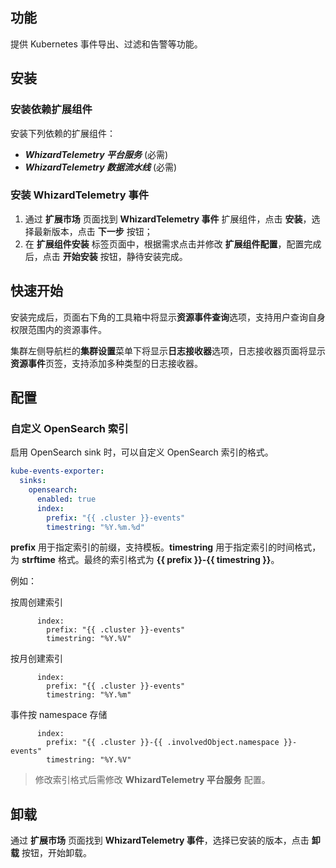 ## 功能

提供 Kubernetes 事件导出、过滤和告警等功能。

## 安装

### 安装依赖扩展组件

安装下列依赖的扩展组件：

- ***WhizardTelemetry 平台服务*** (必需)
- ***WhizardTelemetry 数据流水线*** (必需)

### 安装 WhizardTelemetry 事件

1. 通过 **扩展市场** 页面找到 **WhizardTelemetry 事件** 扩展组件，点击 **安装**，选择最新版本，点击 **下一步** 按钮；
2. 在 **扩展组件安装** 标签页面中，根据需求点击并修改 **扩展组件配置**，配置完成后，点击 **开始安装** 按钮，静待安装完成。

## 快速开始

安装完成后，页面右下角的⼯具箱中将显⽰**资源事件查询**选项，支持用户查询自身权限范围内的资源事件。

集群左侧导航栏的**集群设置**菜单下将显示**日志接收器**选项，日志接收器页面将显示**资源事件**页签，支持添加多种类型的日志接收器。


## 配置

### 自定义 OpenSearch 索引

启用 OpenSearch sink 时，可以自定义 OpenSearch 索引的格式。

```yaml
kube-events-exporter:
  sinks:
    opensearch:
      enabled: true
      index:
        prefix: "{{ .cluster }}-events"
        timestring: "%Y.%m.%d"
```

**prefix** 用于指定索引的前缀，支持模板。**timestring** 用于指定索引的时间格式，为 **strftime** 格式。最终的索引格式为 **{{ prefix }}-{{ timestring }}**。

例如：

按周创建索引

```
      index:
        prefix: "{{ .cluster }}-events"
        timestring: "%Y.%V"
```

按月创建索引

```
      index:
        prefix: "{{ .cluster }}-events"
        timestring: "%Y.%m"
```

事件按 namespace 存储

```
      index:
        prefix: "{{ .cluster }}-{{ .involvedObject.namespace }}-events"
        timestring: "%Y.%V"
```

> 修改索引格式后需修改 **WhizardTelemetry 平台服务** 配置。

## 卸载

通过 **扩展市场** 页面找到 **WhizardTelemetry 事件**，选择已安装的版本，点击 **卸载** 按钮，开始卸载。

